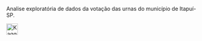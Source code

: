 Analise exploratória de dados da votação das urnas do município de Itapuí-SP.

[<img src='https://img.shields.io/badge/Kaggle-20BEFF?style=for-the-badge&logo=Kaggle&logoColor=white' alt='Kaggle' height='30'>](https://www.kaggle.com/code/lucasfurlanette/eda-elei-es-de-2022-itapu-sp)
